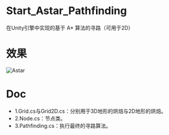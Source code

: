 # Start_Astar_Pathfinding
在Unity引擎中实现的基于 A* 算法的寻路（可用于2D）
# 效果
![Astar](https://user-images.githubusercontent.com/41114110/150663066-1441f9bc-502c-4fe1-ac1d-d743512a94a5.gif)
# Doc
* 1.Grid.cs与Grid2D.cs：分别用于3D地形的烘焙与2D地形的烘焙。
* 2.Node.cs：节点类。
* 3.Pathfinding.cs：执行最终的寻路算法。
